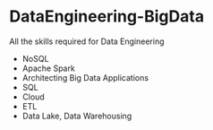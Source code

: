 # DataEngineering-BigData

All the skills required for Data Engineering 

- NoSQL
- Apache Spark 
- Architecting Big Data Applications
- SQL
- Cloud
- ETL
- Data Lake, Data Warehousing
